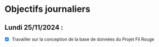 # Objectifs journaliers

## Lundi 25/11/2024 :

- [x] Travailler sur la conception de la base de données du Projet Fil Rouge 